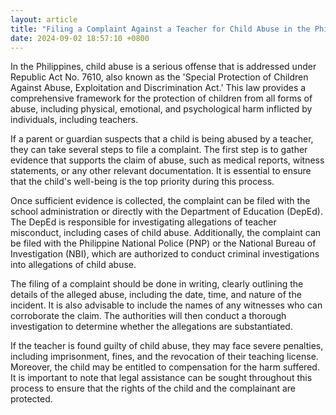 ```yaml
---
layout: article
title: "Filing a Complaint Against a Teacher for Child Abuse in the Philippines"
date: 2024-09-02 18:57:10 +0800
---
```


<p>In the Philippines, child abuse is a serious offense that is addressed under Republic Act No. 7610, also known as the 'Special Protection of Children Against Abuse, Exploitation and Discrimination Act.' This law provides a comprehensive framework for the protection of children from all forms of abuse, including physical, emotional, and psychological harm inflicted by individuals, including teachers.</p><p>If a parent or guardian suspects that a child is being abused by a teacher, they can take several steps to file a complaint. The first step is to gather evidence that supports the claim of abuse, such as medical reports, witness statements, or any other relevant documentation. It is essential to ensure that the child's well-being is the top priority during this process.</p><p>Once sufficient evidence is collected, the complaint can be filed with the school administration or directly with the Department of Education (DepEd). The DepEd is responsible for investigating allegations of teacher misconduct, including cases of child abuse. Additionally, the complaint can be filed with the Philippine National Police (PNP) or the National Bureau of Investigation (NBI), which are authorized to conduct criminal investigations into allegations of child abuse.</p><p>The filing of a complaint should be done in writing, clearly outlining the details of the alleged abuse, including the date, time, and nature of the incident. It is also advisable to include the names of any witnesses who can corroborate the claim. The authorities will then conduct a thorough investigation to determine whether the allegations are substantiated.</p><p>If the teacher is found guilty of child abuse, they may face severe penalties, including imprisonment, fines, and the revocation of their teaching license. Moreover, the child may be entitled to compensation for the harm suffered. It is important to note that legal assistance can be sought throughout this process to ensure that the rights of the child and the complainant are protected.</p>